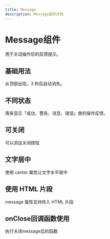 ```yaml
---
title: Message
description: Message组件文档
---
```

# Message组件
用于主动操作后的反馈提示。

## 基础用法
从顶部出现，3 秒后自动消失。
<preview path="../demo/Message/demo1.vue"></preview>

## 不同状态
用来显示「成功、警告、消息、错误」类的操作反馈。
<preview path="../demo/Message/demo2.vue" ></preview>

## 可关闭
可以添加关闭按钮
<preview path="../demo/Message/demo3.vue" ></preview>

## 文字居中
使用 center 属性让文字水平居中
<preview path="../demo/Message/demo4.vue" ></preview>

## 使用 HTML 片段
message 属性支持传入 HTML 片段
<preview path="../demo/Message/demo5.vue" ></preview>

## onClose回调函数使用
执行关闭message后的函数
<preview path="../demo/Message/demo6.vue" ></preview>